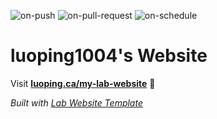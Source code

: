 
  ![on-push](../../actions/workflows/on-push.yaml/badge.svg)
  ![on-pull-request](../../actions/workflows/on-pull-request.yaml/badge.svg)
  ![on-schedule](../../actions/workflows/on-schedule.yaml/badge.svg)

  # luoping1004's Website

  Visit **[luoping.ca/my-lab-website](http://luoping.ca/my-lab-website)** 🚀

  _Built with [Lab Website Template](https://greene-lab.gitbook.io/lab-website-template-docs)_
